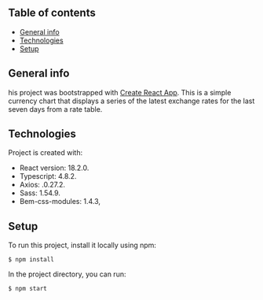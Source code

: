 ## Table of contents
* [General info](#general-info)
* [Technologies](#technologies)
* [Setup](#setup)

## General info
his project was bootstrapped with [Create React App](https://github.com/facebook/create-react-app). This is a simple currency chart that displays a series of the latest exchange rates for the last seven days from a rate table.
	
## Technologies
Project is created with:
* React version: 18.2.0.
* Typescript: 4.8.2.
* Axios: .0.27.2.
* Sass: 1.54.9.
* Bem-css-modules: 1.4.3,
     
	
## Setup
To run this project, install it locally using npm:

```
$ npm install
```

In the project directory, you can run:

```
$ npm start

```
